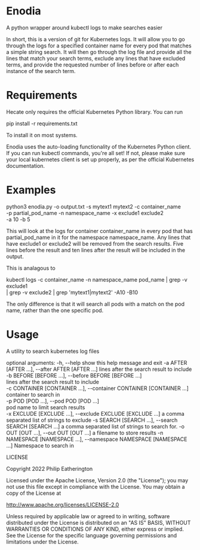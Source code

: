 # Enodia
A python wrapper around kubectl logs to make searches easier

In short, this is a version of git for Kubernetes logs. It will allow you to 
go through the logs for a specified container name for every pod that matches
a simple string search. It will then go through the log file and provide all
the lines that match your search terms, exclude any lines that have excluded
terms, and provide the requested number of lines before or after each instance
of the search term.

# Requirements
Hecate only requires the official Kubernetes Python library. You can run

pip install -r requirements.txt

To install it on most systems.

Enodia uses the auto-loading functionality of the Kubernetes Python client.
If you can run kubectl commands, you're all set! If not, please make sure your
local kubernetes client is set up properly, as per the official Kubernetes
documentation.

# Examples

python3 enodia.py -o output.txt -s mytext1 mytext2 -c container_name \
    -p partial_pod_name -n namespace_name -x exclude1 exclude2 \
    -a 10 -b 5

This will look at the logs for container container_name in every pod that has
partial_pod_name in it for the namespace namespace_name. Any lines that have
exclude1 or exclude2 will be removed from the search results. Five lines before
the result and ten lines after the result will be included in the output.

This is analagous to 

kubectl logs -c container_name -n namespace_name pod_name | grep -v exclude1 \
    | grep -v exclude2 | grep 'mytext1\|mytext2' -A10 -B10

The only difference is that it will search all pods with a match on the pod
name, rather than the one specific pod.


# Usage

A utility to search kubernetes log files

optional arguments:
  -h, --help            show this help message and exit
  -a AFTER [AFTER ...], --after AFTER [AFTER ...]
                        lines after the search result to include                                                                                                                                                  
  -b BEFORE [BEFORE ...], --before BEFORE [BEFORE ...]                                                                                                                                                            
                        lines after the search result to include                                                                                                                                                  
  -c CONTAINER [CONTAINER ...], --container CONTAINER [CONTAINER ...]                                                                                                                                             
                        container to search in                                                                                                                                                                    
  -p POD [POD ...], --pod POD [POD ...]                                                                                                                                                                           
                        pod name to limit search results                                                                                                                                                          
  -x EXCLUDE [EXCLUDE ...], --exclude EXCLUDE [EXCLUDE ...]
                        a comma separated list of strings to exclude
  -s SEARCH [SEARCH ...], --search SEARCH [SEARCH ...]
                        a comma separated list of strings to search for.
  -o OUT [OUT ...], --out OUT [OUT ...]
                        a filename to store results
  -n NAMESPACE [NAMESPACE ...], --namespace NAMESPACE [NAMESPACE ...]
                        Namespace to search in

LICENSE

Copyright 2022 Philip Eatherington

Licensed under the Apache License, Version 2.0 (the "License"); you may not use this file except in compliance with the License. You may obtain a copy of the License at

http://www.apache.org/licenses/LICENSE-2.0

Unless required by applicable law or agreed to in writing, software distributed under the License is distributed on an "AS IS" BASIS, WITHOUT WARRANTIES OR CONDITIONS OF ANY KIND, either express or implied. See the License for the specific language governing permissions and limitations under the License.

